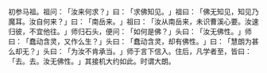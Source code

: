 初参马祖。祖问：​「汝来何求？​」曰：​「求佛知见。​」祖曰：​「佛无知见，知见乃魔耳。汝自何来？​」曰：​「南岳来。​」祖曰：​「汝从南岳来，未识曹溪心要。汝速归彼，不宜他往。​」师归石头，便问：​「如何是佛？​」头曰：​「汝无佛性。​」师曰：​「蠢动含灵，又作么生？​」头曰：​「蠢动含灵，却有佛性。​」曰：​「慧朗为甚么却无？​」头曰：​「为汝不肯承当。​」师于言下信入。住后，凡学者至，皆曰：​「去。去。汝无佛性。​」其接机大约如此。时谓大朗。